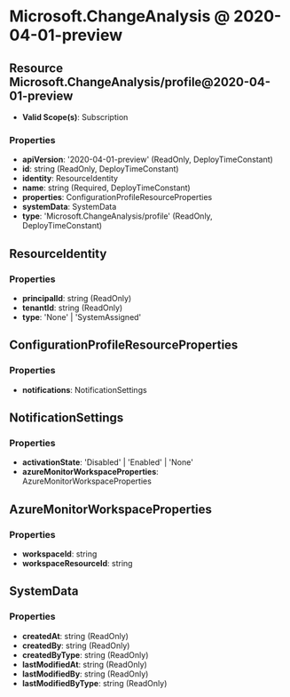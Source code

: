 # Microsoft.ChangeAnalysis @ 2020-04-01-preview

## Resource Microsoft.ChangeAnalysis/profile@2020-04-01-preview
* **Valid Scope(s)**: Subscription
### Properties
* **apiVersion**: '2020-04-01-preview' (ReadOnly, DeployTimeConstant)
* **id**: string (ReadOnly, DeployTimeConstant)
* **identity**: ResourceIdentity
* **name**: string (Required, DeployTimeConstant)
* **properties**: ConfigurationProfileResourceProperties
* **systemData**: SystemData
* **type**: 'Microsoft.ChangeAnalysis/profile' (ReadOnly, DeployTimeConstant)

## ResourceIdentity
### Properties
* **principalId**: string (ReadOnly)
* **tenantId**: string (ReadOnly)
* **type**: 'None' | 'SystemAssigned'

## ConfigurationProfileResourceProperties
### Properties
* **notifications**: NotificationSettings

## NotificationSettings
### Properties
* **activationState**: 'Disabled' | 'Enabled' | 'None'
* **azureMonitorWorkspaceProperties**: AzureMonitorWorkspaceProperties

## AzureMonitorWorkspaceProperties
### Properties
* **workspaceId**: string
* **workspaceResourceId**: string

## SystemData
### Properties
* **createdAt**: string (ReadOnly)
* **createdBy**: string (ReadOnly)
* **createdByType**: string (ReadOnly)
* **lastModifiedAt**: string (ReadOnly)
* **lastModifiedBy**: string (ReadOnly)
* **lastModifiedByType**: string (ReadOnly)

